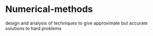 # Numerical-methods
design and analysis of techniques to give approximate but accurate solutions to hard problems

